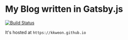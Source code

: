 # My Blog written in Gatsby.js
[![Build Status](https://travis-ci.org/kkweon/kkweon.github.io.svg?branch=gatsby)](https://travis-ci.org/kkweon/kkweon.github.io)


It's hosted at `https://kkweon.github.io`

